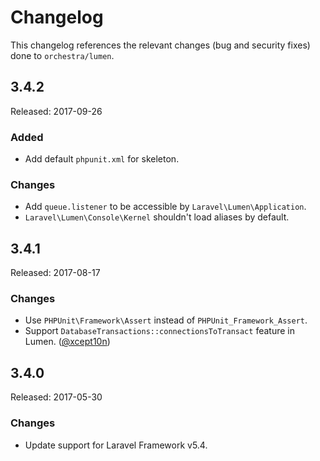 # Changelog

This changelog references the relevant changes (bug and security fixes) done to `orchestra/lumen`.

## 3.4.2

Released: 2017-09-26

### Added

* Add default `phpunit.xml` for skeleton.

### Changes

* Add `queue.listener` to be accessible by `Laravel\Lumen\Application`.
* `Laravel\Lumen\Console\Kernel` shouldn't load aliases by default.

## 3.4.1

Released: 2017-08-17

### Changes

* Use `PHPUnit\Framework\Assert` instead of `PHPUnit_Framework_Assert`.
* Support `DatabaseTransactions::connectionsToTransact` feature in Lumen. ([@xcept10n](https://github.com/xcept10n))

## 3.4.0

Released: 2017-05-30

### Changes

* Update support for Laravel Framework v5.4.
